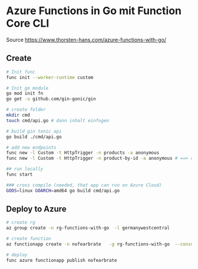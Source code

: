 # Azure Functions in Go mit Function Core CLI 
Source https://www.thorsten-hans.com/azure-functions-with-go/

## Create 

```sh
# Init func
func init --worker-runtime custom

# Init go module
go mod init fn
go get -u github.com/gin-gonic/gin

# create folder
mkdir cmd
touch cmd/api.go # dann inhalt einfugen

# build gin tonic api
go build ./cmd/api.go

# add new endpoints
func new -l Custom -t HttpTrigger -n products -a anonymous
func new -l Custom -t HttpTrigger -n product-by-id -a anonymous # ==> change path in function.json

## run locally
func start

### cross compile (needed, that app can run on Azure Cloud)
GOOS=linux GOARCH=amd64 go build cmd/api.go

```

## Deploy to Azure
```sh
# create rg
az group create -n rg-functions-with-go  -l germanywestcentral

# create function
az functionapp create -n nofearbrate   -g rg-functions-with-go  --consumption-plan-location germanywestcentral   --os-type Linux --runtime custom  --functions-version 3 --storage-account nofearbrate1234

# deploy
func azure functionapp publish nofearbrate

```

